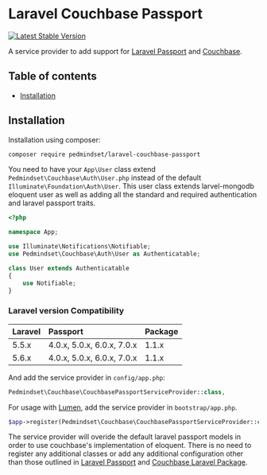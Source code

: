 Laravel Couchbase Passport
===============

[![Latest Stable Version](http://img.shields.io/github/release/designmynight/laravel-mongodb-passport.svg)](https://packagist.org/packages/pedmindset/laravel-couchbase-passport)

A service provider to add support for [Laravel Passport](https://github.com/laravel/passport) and [Couchbase](https://github.com/pedmindset/laravel-couchbase).

Table of contents
-----------------
* [Installation](#installation)

Installation
------------

Installation using composer:

```sh
composer require pedmindset/laravel-couchbase-passport
```

You need to have your `App\User` class extend `Pedmindset\Couchbase\Auth\User.php` instead of the default `Illuminate\Foundation\Auth\User`. This user class extends larvel-mongodb eloquent user as well as adding all the standard and required authentication and laravel passport traits.

```php
<?php

namespace App;

use Illuminate\Notifications\Notifiable;
use Pedmindset\Couchbase\Auth\User as Authenticatable;

class User extends Authenticatable
{
    use Notifiable;
}
```

### Laravel version Compatibility

 Laravel  | Passport                   | Package
:---------|:---------------------------|:----------
 5.5.x    | 4.0.x, 5.0.x, 6.0.x, 7.0.x | 1.1.x
 5.6.x    | 4.0.x, 5.0.x, 6.0.x, 7.0.x | 1.1.x

And add the service provider in `config/app.php`:

```php
Pedmindset\Couchbase\CouchbasePassportServiceProvider::class,
```

For usage with [Lumen](http://lumen.laravel.com), add the service provider in `bootstrap/app.php`.

```php
$app->register(Pedmindset\Couchbase\CouchbasePassportServiceProvider::class);
```

The service provider will overide the default laravel passport models in order to use couchbase's implementation of eloquent. There is no need to register any additional classes or add any additional configuration other than those outlined in [Laravel Passport](https://github.com/laravel/passport) and [Couchbase Laravel Package](https://github.com/pedmindset/laravel-couchbase).

